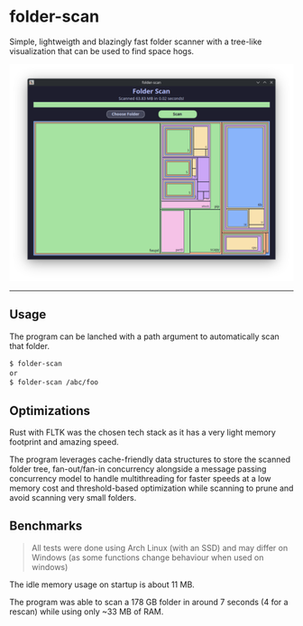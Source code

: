 # folder-scan

Simple, lightweigth and blazingly fast folder scanner with a tree-like visualization that can be used to find space hogs.

![Usage demo](./assets/example.png)

---

## Usage

The program can be lanched with a path argument to automatically scan that folder.

```sh
$ folder-scan
or
$ folder-scan /abc/foo
```

## Optimizations

Rust with FLTK was the chosen tech stack as it has a very light memory footprint and amazing speed.

The program leverages cache-friendly data structures to store the scanned folder tree, fan-out/fan-in concurrency alongside a message passing concurrency model to handle multithreading for faster speeds at a low memory cost and threshold-based optimization while scanning to prune and avoid scanning very small folders.

## Benchmarks

> All tests were done using Arch Linux (with an SSD) and may differ on Windows (as some functions change behaviour when used on windows)

The idle memory usage on startup is about 11 MB.

The program was able to scan a 178 GB folder in around 7 seconds (4 for a rescan) while using only ~33 MB of RAM.
